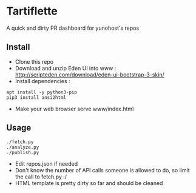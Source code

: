 Tartiflette
===========

A quick and dirty PR dashboard for yunohost's repos

Install
-------

- Clone this repo
- Download and unzip Eden UI into www : http://scripteden.com/download/eden-ui-bootstrap-3-skin/
- Install dependencies :
```
apt install -y python3-pip
pip3 install ansi2html
```
- Make your web browser serve www/index.html

Usage
-----

```
./fetch.py
./analyze.py
./publish.py
```

- Edit repos.json if needed
- Don't know the number of API calls someone is allowed to do, so limit the call
to fetch.py :/
- HTML template is pretty dirty so far and should be cleaned

